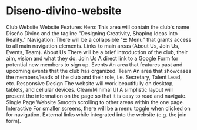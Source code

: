 # Diseno-divino-website
Club Website
Website Features
Hero:
This area will contain the club's name Diseño Divino and the tagline "Designing Creativity, Shaping Ideas into Reality."
Navigation:
There will be a collapsible "☰ Menu" that grants access to all main navigation elements.
Links to main areas (About Us, Join Us, Events, Team).
About Us
There will be a brief introduction of the club, their aim, vision and what they do.
Join Us
A direct link to a Google Form for potential new members to sign up.
Events
An area that features past and upcoming events that the club has organized. 
Team
An area that showcases the members/leads of the club and their role, i.e. Secretary, Talent Lead, etc.
Responsive Design
The website will work beautifully on desktop, tablets, and cellular devices.
Clean/Minimal UI
A simplistic layout will present the information on the page so that it is easy to read and navigate.
Single Page Website
Smooth scrolling to other areas within the one page.
Interactive
For smaller screens, there will be a menu toggle when clicked on for navigation.
External links while integrated into the website (e.g. the join form).

